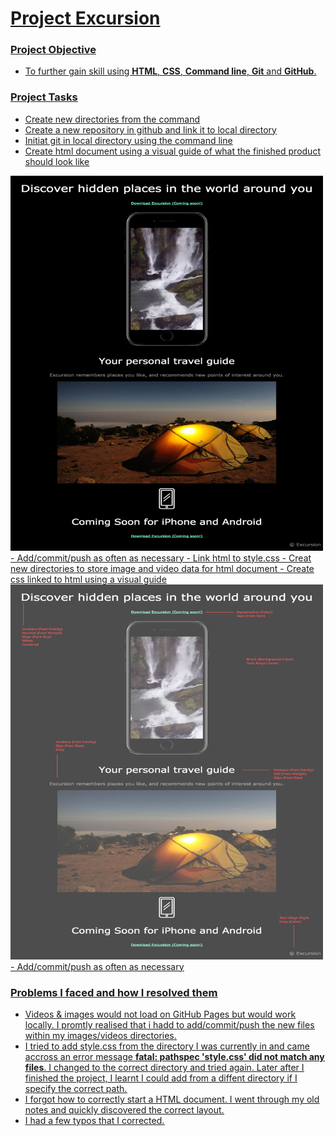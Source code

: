 # <u>Project Excursion 

### <u>Project Objective

- To further gain skill using **HTML**, **CSS**, **Command line**, **Git** and **GitHub**.

### <u>Project Tasks

- Create new directories from the command 
- Create a new repository in github and link it to local directory
- Initiat git in local directory using the command line
- Create html document using a visual guide of what the finished product should look like
<img src="./resources/images/excursion_html.png" width=500 height=600>
    - Add/commit/push as often as necessary
    - Link html to style.css 
    - Creat new directories to store image and video data for html document
- Create css linked to html using a visual guide
<img src="./resources/images/excursion_css.png" width=500 height=600>
    - Add/commit/push as often as necessary

### <u>Problems I faced and how I resolved them

- Videos & images would not load on GitHub Pages but would work locally. I promtly realised that i hadd to add/commit/push the new files within my images/videos directories.
- I tried to add style.css from the directory I was currently in and came accross an error message 
 **fatal: pathspec 'style.css' did not match any files**.
I changed to the correct directory and tried again. Later after I finished the project, I learnt I could add from a diffent directory if I specify the correct path.
- I forgot how to correctly start a HTML document. I went through my old notes and quickly discovered the correct layout. 
- I had a few typos that I corrected.
    


